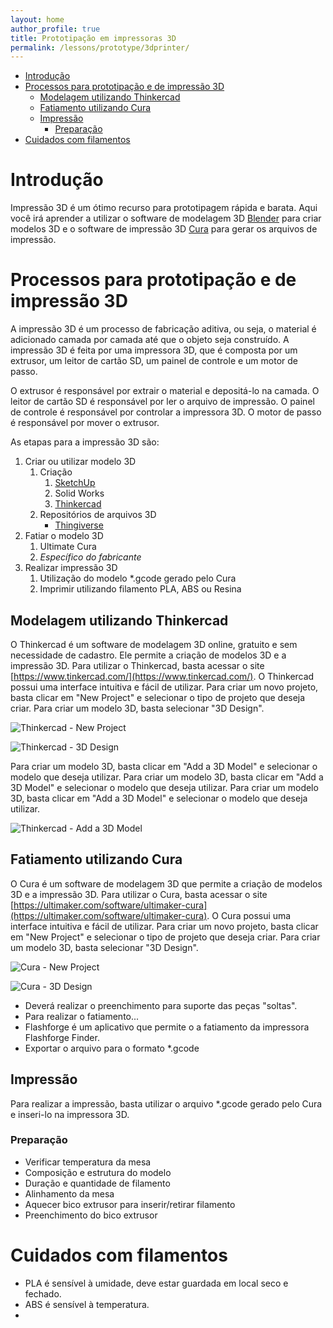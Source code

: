 ```yaml
---
layout: home
author_profile: true
title: Prototipação em impressoras 3D
permalink: /lessons/prototype/3dprinter/
---
```


- [Introdução](#introdução)
- [Processos para prototipação e de impressão 3D](#processos-para-prototipação-e-de-impressão-3d)
  - [Modelagem utilizando Thinkercad](#modelagem-utilizando-thinkercad)
  - [Fatiamento utilizando Cura](#fatiamento-utilizando-cura)
  - [Impressão](#impressão)
    - [Preparação](#preparação)
- [Cuidados com filamentos](#cuidados-com-filamentos)

# Introdução

Impressão 3D é um ótimo recurso para prototipagem rápida e barata. Aqui você irá aprender a utilizar o software de modelagem 3D [Blender](https://www.blender.org/) para criar modelos 3D e o software de impressão 3D [Cura](https://ultimaker.com/software/ultimaker-cura) para gerar os arquivos de impressão.

# Processos para prototipação e de impressão 3D

A impressão 3D é um processo de fabricação aditiva, ou seja, o material é adicionado camada por camada até que o objeto seja construído. A impressão 3D é feita por uma impressora 3D, que é composta por um extrusor, um leitor de cartão SD, um painel de controle e um motor de passo.

O extrusor é responsável por extrair o material e depositá-lo na camada. O leitor de cartão SD é responsável por ler o arquivo de impressão. O painel de controle é responsável por controlar a impressora 3D. O motor de passo é responsável por mover o extrusor.

As etapas para a impressão 3D são:

1. Criar ou utilizar modelo 3D
   1. Criação
      1. [SketchUp](https://www.sketchup.com/)
      2. Solid Works
      3. [Thinkercad](https://www.tinkercad.com/)
   2. Repositórios de arquivos 3D
      * [Thingiverse](https://www.thingiverse.com/)
2. Fatiar o modelo 3D
   1. Ultimate Cura
   2. _Específico do fabricante_
3. Realizar impressão 3D
   1. Utilização do modelo *.gcode gerado pelo Cura
   2. Imprimir utilizando filamento PLA, ABS ou Resina

## Modelagem utilizando Thinkercad

O Thinkercad é um software de modelagem 3D online, gratuito e sem necessidade de cadastro. Ele permite a criação de modelos 3D e a impressão 3D. Para utilizar o Thinkercad, basta acessar o site [https://www.tinkercad.com/](https://www.tinkercad.com/). O Thinkercad possui uma interface intuitiva e fácil de utilizar. Para criar um novo projeto, basta clicar em "New Project" e selecionar o tipo de projeto que deseja criar. Para criar um modelo 3D, basta selecionar "3D Design".

![Thinkercad - New Project](/assets/images/lessons/prototype/3dprinter/thinkercad-new-project.png)

![Thinkercad - 3D Design](/assets/images/lessons/prototype/3dprinter/thinkercad-3d-design.png)

Para criar um modelo 3D, basta clicar em "Add a 3D Model" e selecionar o modelo que deseja utilizar. Para criar um modelo 3D, basta clicar em "Add a 3D Model" e selecionar o modelo que deseja utilizar. Para criar um modelo 3D, basta clicar em "Add a 3D Model" e selecionar o modelo que deseja utilizar.

![Thinkercad - Add a 3D Model](/assets/images/lessons/prototype/3dprinter/thinkercad-add-3d-model.png)

## Fatiamento utilizando Cura

O Cura é um software de modelagem 3D que permite a criação de modelos 3D e a impressão 3D. Para utilizar o Cura, basta acessar o site [https://ultimaker.com/software/ultimaker-cura](https://ultimaker.com/software/ultimaker-cura). O Cura possui uma interface intuitiva e fácil de utilizar. Para criar um novo projeto, basta clicar em "New Project" e selecionar o tipo de projeto que deseja criar. Para criar um modelo 3D, basta selecionar "3D Design".

![Cura - New Project](/assets/images/lessons/prototype/3dprinter/cura-new-project.png)

![Cura - 3D Design](/assets/images/lessons/prototype/3dprinter/cura-3d-design.png)

- Deverá realizar o preenchimento para suporte das peças "soltas".
- Para realizar o fatiamento...
- Flashforge é um aplicativo que permite o a fatiamento da impressora Flashforge Finder.
- Exportar o arquivo para o formato *.gcode

## Impressão

Para realizar a impressão, basta utilizar o arquivo *.gcode gerado pelo Cura e inseri-lo na impressora 3D.

### Preparação

- Verificar temperatura da mesa
- Composição e estrutura do modelo
- Duração e quantidade de filamento
- Alinhamento da mesa
- Aquecer bico extrusor para inserir/retirar filamento
- Preenchimento do bico extrusor
  
# Cuidados com filamentos

- PLA é sensível à umidade, deve estar guardada em local seco e fechado.
- ABS é sensível à temperatura.
- 